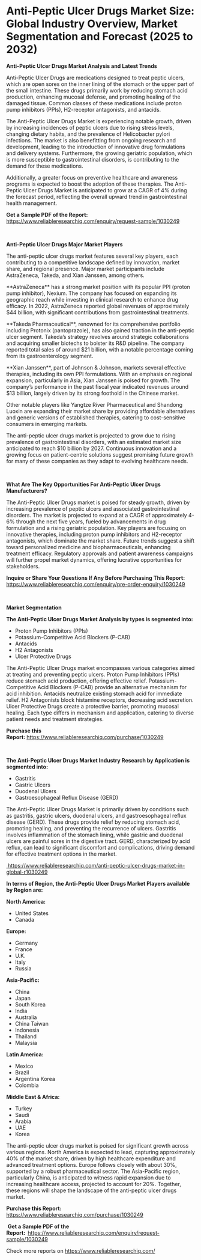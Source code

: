 <p><h1>Anti-Peptic Ulcer Drugs Market Size: Global Industry Overview, Market Segmentation and Forecast (2025 to 2032)</h1></p><p><strong>Anti-Peptic Ulcer Drugs Market Analysis and Latest Trends</strong></p>
<p><p>Anti-Peptic Ulcer Drugs are medications designed to treat peptic ulcers, which are open sores on the inner lining of the stomach or the upper part of the small intestine. These drugs primarily work by reducing stomach acid production, enhancing mucosal defense, and promoting healing of the damaged tissue. Common classes of these medications include proton pump inhibitors (PPIs), H2-receptor antagonists, and antacids.</p><p>The Anti-Peptic Ulcer Drugs Market is experiencing notable growth, driven by increasing incidences of peptic ulcers due to rising stress levels, changing dietary habits, and the prevalence of Helicobacter pylori infections. The market is also benefitting from ongoing research and development, leading to the introduction of innovative drug formulations and delivery systems. Furthermore, the growing geriatric population, which is more susceptible to gastrointestinal disorders, is contributing to the demand for these medications.</p><p>Additionally, a greater focus on preventive healthcare and awareness programs is expected to boost the adoption of these therapies. The Anti-Peptic Ulcer Drugs Market is anticipated to grow at a CAGR of 4% during the forecast period, reflecting the overall upward trend in gastrointestinal health management.</p></p>
<p><strong>Get a Sample PDF of the Report:&nbsp;</strong> <a href="https://www.reliableresearchiq.com/enquiry/request-sample/1030249?utm_campaign=3568&utm_medium=2&utm_source=Github&utm_content=ia&utm_term=21032025&utm_id=anti-peptic-ulcer-drugs">https://www.reliableresearchiq.com/enquiry/request-sample/1030249</a></p>
<p>&nbsp;</p>
<p><strong>Anti-Peptic Ulcer Drugs Major Market Players</strong></p>
<p><p>The anti-peptic ulcer drugs market features several key players, each contributing to a competitive landscape defined by innovation, market share, and regional presence. Major market participants include AstraZeneca, Takeda, and Xian Janssen, among others.</p><p>**AstraZeneca** has a strong market position with its popular PPI (proton pump inhibitor), Nexium. The company has focused on expanding its geographic reach while investing in clinical research to enhance drug efficacy. In 2022, AstraZeneca reported global revenues of approximately $44 billion, with significant contributions from gastrointestinal treatments.</p><p>**Takeda Pharmaceutical**, renowned for its comprehensive portfolio including Protonix (pantoprazole), has also gained traction in the anti-peptic ulcer segment. Takeda’s strategy revolves around strategic collaborations and acquiring smaller biotechs to bolster its R&D pipeline. The company reported total sales of around $21 billion, with a notable percentage coming from its gastroenterology segment.</p><p>**Xian Janssen**, part of Johnson & Johnson, markets several effective therapies, including its own PPI formulations. With an emphasis on regional expansion, particularly in Asia, Xian Janssen is poised for growth. The company’s performance in the past fiscal year indicated revenues around $13 billion, largely driven by its strong foothold in the Chinese market.</p><p>Other notable players like Yangtze River Pharmaceutical and Shandong Luoxin are expanding their market share by providing affordable alternatives and generic versions of established therapies, catering to cost-sensitive consumers in emerging markets.</p><p>The anti-peptic ulcer drugs market is projected to grow due to rising prevalence of gastrointestinal disorders, with an estimated market size anticipated to reach $10 billion by 2027. Continuous innovation and a growing focus on patient-centric solutions suggest promising future growth for many of these companies as they adapt to evolving healthcare needs.</p></p>
<p>&nbsp;</p>
<p><strong>What Are The Key Opportunities For Anti-Peptic Ulcer Drugs Manufacturers?</strong></p>
<p><p>The Anti-Peptic Ulcer Drugs market is poised for steady growth, driven by increasing prevalence of peptic ulcers and associated gastrointestinal disorders. The market is projected to expand at a CAGR of approximately 4-6% through the next five years, fueled by advancements in drug formulation and a rising geriatric population. Key players are focusing on innovative therapies, including proton pump inhibitors and H2-receptor antagonists, which dominate the market share. Future trends suggest a shift toward personalized medicine and biopharmaceuticals, enhancing treatment efficacy. Regulatory approvals and patient awareness campaigns will further propel market dynamics, offering lucrative opportunities for stakeholders.</p></p>
<p><strong>Inquire or Share Your Questions If Any Before Purchasing This Report:</strong> <a href="https://www.reliableresearchiq.com/enquiry/pre-order-enquiry/1030249?utm_campaign=3568&utm_medium=2&utm_source=Github&utm_content=ia&utm_term=21032025&utm_id=anti-peptic-ulcer-drugs">https://www.reliableresearchiq.com/enquiry/pre-order-enquiry/1030249</a></p>
<p>&nbsp;</p>
<p><strong>Market Segmentation</strong></p>
<p><strong>The Anti-Peptic Ulcer Drugs Market Analysis by types is segmented into:</strong></p>
<p><ul><li>Proton Pump Inhibitors (PPIs)</li><li>Potassium-Competitive Acid Blockers (P-CAB)</li><li>Antacids</li><li>H2 Antagonists</li><li>Ulcer Protective Drugs</li></ul></p>
<p><p>The Anti-Peptic Ulcer Drugs market encompasses various categories aimed at treating and preventing peptic ulcers. Proton Pump Inhibitors (PPIs) reduce stomach acid production, offering effective relief. Potassium-Competitive Acid Blockers (P-CAB) provide an alternative mechanism for acid inhibition. Antacids neutralize existing stomach acid for immediate relief. H2 Antagonists block histamine receptors, decreasing acid secretion. Ulcer Protective Drugs create a protective barrier, promoting mucosal healing. Each type differs in mechanism and application, catering to diverse patient needs and treatment strategies.</p></p>
<p><strong>Purchase this Report:&nbsp;</strong><a href="https://www.reliableresearchiq.com/purchase/1030249?utm_campaign=3568&utm_medium=2&utm_source=Github&utm_content=ia&utm_term=21032025&utm_id=anti-peptic-ulcer-drugs">https://www.reliableresearchiq.com/purchase/1030249</a></p>
<p>&nbsp;</p>
<p><strong>The Anti-Peptic Ulcer Drugs Market Industry Research by Application is segmented into:</strong></p>
<p><ul><li>Gastritis</li><li>Gastric Ulcers</li><li>Duodenal Ulcers</li><li>Gastroesophageal Reflux Disease (GERD)</li></ul></p>
<p><p>The Anti-Peptic Ulcer Drugs Market is primarily driven by conditions such as gastritis, gastric ulcers, duodenal ulcers, and gastroesophageal reflux disease (GERD). These drugs provide relief by reducing stomach acid, promoting healing, and preventing the recurrence of ulcers. Gastritis involves inflammation of the stomach lining, while gastric and duodenal ulcers are painful sores in the digestive tract. GERD, characterized by acid reflux, can lead to significant discomfort and complications, driving demand for effective treatment options in the market.</p></p>
<p><a href="https://www.reliableresearchiq.com/anti-peptic-ulcer-drugs-market-in-global-r1030249?utm_campaign=3568&utm_medium=2&utm_source=Github&utm_content=ia&utm_term=21032025&utm_id=anti-peptic-ulcer-drugs">&nbsp;https://www.reliableresearchiq.com/anti-peptic-ulcer-drugs-market-in-global-r1030249</a></p>
<p><strong>In terms of Region, the Anti-Peptic Ulcer Drugs Market Players available by Region are:</strong></p>
<p>
    <p> <strong> North America: </strong>
        <ul>
            <li>United States</li>
            <li>Canada</li>
        </ul>
        </p> 
    <p> <strong> Europe: </strong>
        <ul>
            <li>Germany</li>
            <li>France</li>
            <li>U.K.</li>
            <li>Italy</li>
            <li>Russia</li>
        </ul>
        </p> 
    <p> <strong> Asia-Pacific: </strong>
        <ul>
            <li>China</li>
            <li>Japan</li>
            <li>South Korea</li>
            <li>India</li>
            <li>Australia</li>
            <li>China Taiwan</li>
            <li>Indonesia</li>
            <li>Thailand</li>
            <li>Malaysia</li>
        </ul>
        </p> 
    <p> <strong> Latin America: </strong>
        <ul>
            <li>Mexico</li>
            <li>Brazil</li>
            <li>Argentina Korea</li>
            <li>Colombia</li>
        </ul>
        </p> 
    <p> <strong> Middle East & Africa: </strong>
        <ul>
            <li>Turkey</li>
            <li>Saudi</li>
            <li>Arabia</li>
            <li>UAE</li>
            <li>Korea</li>
        </ul>
    </p>
    </p>
<p><p>The anti-peptic ulcer drugs market is poised for significant growth across various regions. North America is expected to lead, capturing approximately 40% of the market share, driven by high healthcare expenditure and advanced treatment options. Europe follows closely with about 30%, supported by a robust pharmaceutical sector. The Asia-Pacific region, particularly China, is anticipated to witness rapid expansion due to increasing healthcare access, projected to account for 20%. Together, these regions will shape the landscape of the anti-peptic ulcer drugs market.</p></p>
<p><strong>Purchase this Report: </strong><a href="https://www.reliableresearchiq.com/purchase/1030249?utm_campaign=3568&utm_medium=2&utm_source=Github&utm_content=ia&utm_term=21032025&utm_id=anti-peptic-ulcer-drugs">https://www.reliableresearchiq.com/purchase/1030249</a></p>
<p>&nbsp;<strong>Get a Sample PDF of the Report:&nbsp;&nbsp;</strong><a href="https://www.reliableresearchiq.com/enquiry/request-sample/1030249?utm_campaign=3568&utm_medium=2&utm_source=Github&utm_content=ia&utm_term=21032025&utm_id=anti-peptic-ulcer-drugs">https://www.reliableresearchiq.com/enquiry/request-sample/1030249</a></p>
<p><strong></strong></p>
<p>Check more reports on <a href="https://www.reliableresearchiq.com/?utm_campaign=3568&utm_medium=2&utm_source=Github&utm_content=ia&utm_term=21032025&utm_id=anti-peptic-ulcer-drugs">https://www.reliableresearchiq.com/</a></p>